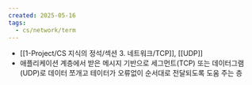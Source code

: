 ```yaml
---
created: 2025-05-16
tags:
  - cs/network/term
---
```

- [[1-Project/CS 지식의 정석/섹션 3. 네트워크/TCP]], [[UDP]]
- 애플리케이션 계층에서 받은 메시지 기반으로 세그먼트(TCP) 또는 데이터그램(UDP)로 데이터 쪼개고 테이터가 오류없이 순서대로 전달되도록 도움 주는 층